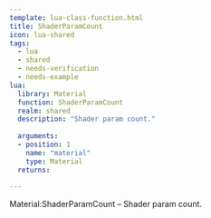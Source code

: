 ```yaml
---
template: lua-class-function.html
title: ShaderParamCount
icon: lua-shared
tags:
  - lua
  - shared
  - needs-verification
  - needs-example
lua:
  library: Material
  function: ShaderParamCount
  realm: shared
  description: "Shader param count."
  
  arguments:
  - position: 1
    name: "material"
    type: Material
  returns:
    
---
```


<div class="lua__search__keywords">
Material:ShaderParamCount &#x2013; Shader param count.
</div>
